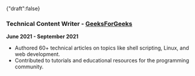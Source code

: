 {"draft":false}

<h3>Technical Content Writer - <a href="https://www.geeksforgeeks.org/">GeeksForGeeks</a></h3>
<p><strong>June 2021 - September 2021</strong></p>
<ul>
<li>Authored 60+ technical articles on topics like shell scripting, Linux, and web development.</li>
<li>Contributed to tutorials and educational resources for the programming community.</li>
</ul>
